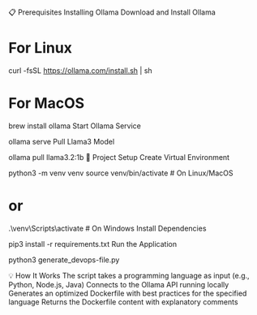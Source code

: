 📋 Prerequisites
Installing Ollama
Download and Install Ollama

# For Linux
curl -fsSL https://ollama.com/install.sh | sh

# For MacOS
brew install ollama
Start Ollama Service

ollama serve
Pull Llama3 Model

ollama pull llama3.2:1b
🚀 Project Setup
Create Virtual Environment

python3 -m venv venv
source venv/bin/activate  # On Linux/MacOS
# or
.\venv\Scripts\activate  # On Windows
Install Dependencies

pip3 install -r requirements.txt
Run the Application

python3 generate_devops-file.py

💡 How It Works
The script takes a programming language as input (e.g., Python, Node.js, Java)
Connects to the Ollama API running locally
Generates an optimized Dockerfile with best practices for the specified language
Returns the Dockerfile content with explanatory comments